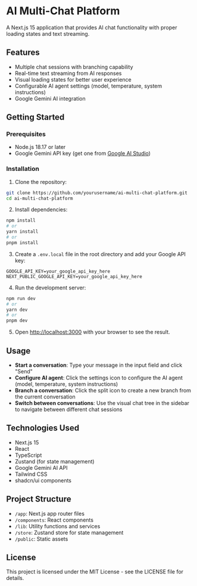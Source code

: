 # AI Multi-Chat Platform

A Next.js 15 application that provides AI chat functionality with proper loading states and text streaming.

## Features

- Multiple chat sessions with branching capability
- Real-time text streaming from AI responses
- Visual loading states for better user experience
- Configurable AI agent settings (model, temperature, system instructions)
- Google Gemini AI integration

## Getting Started

### Prerequisites

- Node.js 18.17 or later
- Google Gemini API key (get one from [Google AI Studio](https://aistudio.google.com/app/apikey))

### Installation

1. Clone the repository:
```bash
git clone https://github.com/yourusername/ai-multi-chat-platform.git
cd ai-multi-chat-platform
```

2. Install dependencies:
```bash
npm install
# or
yarn install
# or
pnpm install
```

3. Create a `.env.local` file in the root directory and add your Google API key:
```
GOOGLE_API_KEY=your_google_api_key_here
NEXT_PUBLIC_GOOGLE_API_KEY=your_google_api_key_here
```

4. Run the development server:
```bash
npm run dev
# or
yarn dev
# or
pnpm dev
```

5. Open [http://localhost:3000](http://localhost:3000) with your browser to see the result.

## Usage

- **Start a conversation**: Type your message in the input field and click "Send"
- **Configure AI agent**: Click the settings icon to configure the AI agent (model, temperature, system instructions)
- **Branch a conversation**: Click the split icon to create a new branch from the current conversation
- **Switch between conversations**: Use the visual chat tree in the sidebar to navigate between different chat sessions

## Technologies Used

- Next.js 15
- React
- TypeScript
- Zustand (for state management)
- Google Gemini AI API
- Tailwind CSS
- shadcn/ui components

## Project Structure

- `/app`: Next.js app router files
- `/components`: React components
- `/lib`: Utility functions and services
- `/store`: Zustand store for state management
- `/public`: Static assets

## License

This project is licensed under the MIT License - see the LICENSE file for details.
